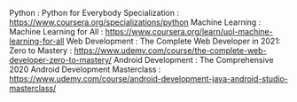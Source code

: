 Python : Python for Everybody Specialization : https://www.coursera.org/specializations/python 
Machine Learning : Machine Learning for All : https://www.coursera.org/learn/uol-machine-learning-for-all 
Web Development : The Complete Web Developer in 2021: Zero to Mastery : https://www.udemy.com/course/the-complete-web-developer-zero-to-mastery/ 
Android Development : The Comprehensive 2020 Android Development Masterclass : https://www.udemy.com/course/android-development-java-android-studio-masterclass/ 

